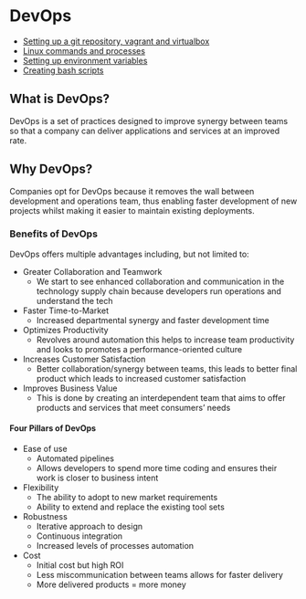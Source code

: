 # DevOps

- [Setting up a git repository, vagrant and virtualbox](https://github.com/crotchetycrow/eng110_devops/blob/master/documentation/setup.md)
- [Linux commands and processes](https://github.com/crotchetycrow/eng110_devops/blob/master/documentation/linux_distro.md)
- [Setting up environment variables](https://github.com/crotchetycrow/eng110_devops/blob/master/documentation/evn_variables.md)
- [Creating bash scripts](https://github.com/crotchetycrow/eng110_devops/blob/master/documentation/bash.md)

## What is DevOps?

DevOps is a set of practices designed to improve synergy between teams so that a company can deliver applications and services at an improved rate.

## Why DevOps?

Companies opt for DevOps because it removes the wall between development and operations team, thus enabling faster development of new projects whilst making it easier to maintain existing deployments.

### Benefits of DevOps

DevOps offers multiple advantages including, but not limited to:

- Greater Collaboration and Teamwork
  - We start to see enhanced collaboration and communication in the technology supply chain because developers run operations and understand the tech
- Faster Time-to-Market
  - Increased departmental synergy and faster development time
- Optimizes Productivity
  - Revolves around automation this helps to increase team productivity and looks to promotes a performance-oriented culture
- Increases Customer Satisfaction
  - Better collaboration/synergy between teams, this leads to better final product which leads to increased customer satisfaction
- Improves Business Value
  - This is done by creating an interdependent team that aims to offer products and services that meet consumers’ needs

#### Four Pillars of DevOps

- Ease of use
  - Automated pipelines
  - Allows developers to spend more time coding and ensures their work is closer to business intent
- Flexibility
  - The ability to adopt to new market requirements
  - Ability to extend and replace the existing tool sets
- Robustness
  - Iterative approach to design
  - Continuous integration
  - Increased levels of processes automation
- Cost
  - Initial cost but high ROI
  - Less miscommunication between teams allows for faster delivery
  - More delivered products = more money
